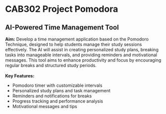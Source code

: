 # CAB302 Project Pomodora
## AI-Powered Time Management Tool
**Aim:**  Develop a time management application based on the Pomodoro Technique, designed to help students manage their study sessions effectively. The AI will assist in creating personalized study plans, breaking tasks into manageable intervals, and providing reminders and motivational messages. This tool aims to enhance productivity and focus by encouraging regular breaks and structured study periods.
<br><br>
**Key Features:**
 - Pomodoro timer with customizable intervals
 - Personalized study plans and task management
 - Reminders and notifications for breaks
 - Progress tracking and performance analysis
 - Motivational messages and tips